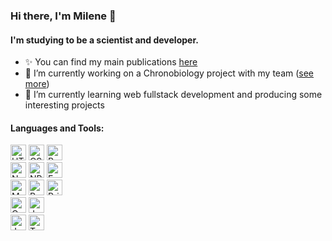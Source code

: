 ### Hi there, I'm Milene 👋

#### I'm studying to be a scientist and developer.

- ✨ You can find my main publications <a href="https://orcid.org/0000-0001-6670-4762">here</a>  
- 🔭 I’m currently working on a Chronobiology project with my team (<a href="https://sites.usp.br/labicrono">see more</a>)
- 🌱 I’m currently learning web fullstack development and producing some interesting projects


#### Languages and Tools:
<div>  
  <img alt="HTML5" height="25px" src="https://img.shields.io/badge/html5-%23E34F26.svg?style=for-the-badge&logo=html5&logoColor=white" />
  <img alt="CSS3" height="25px" src="https://img.shields.io/badge/css3-%231572B6.svg?style=for-the-badge&logo=css3&logoColor=white" />
  <img alt="React" height="25px" src="https://img.shields.io/badge/react-%2320232a.svg?style=for-the-badge&logo=react&logoColor=%2361DAFB" />
</div>
<div>  
  <img alt="Node" height="25px" src="https://img.shields.io/badge/node.js-6DA55F?style=for-the-badge&logo=node.js&logoColor=white" />
  <img alt="NPM" height="25px"  src="https://img.shields.io/badge/NPM-%23000000.svg?style=for-the-badge&logo=npm&logoColor=white" />
  <img alt="Express" height="25px" src="https://img.shields.io/badge/express.js-%23404d59.svg?style=for-the-badge&logo=express&logoColor=%2361DAFB"/>
</div>
<div>  
  <img alt="MongoDB" height="25px"  src="https://img.shields.io/badge/MongoDB-%234ea94b.svg?style=for-the-badge&logo=mongodb&logoColor=white" />
  <img alt="Postgres" height="25px" src="https://img.shields.io/badge/postgres-%23316192.svg?style=for-the-badge&logo=postgresql&logoColor=white"/>
  <img alt="Prisma" height="25px" src="https://img.shields.io/badge/Prisma-3982CE?style=for-the-badge&logo=Prisma&logoColor=white"/>
</div>
<div>  
  <img alt="Cypress" height="25px" src="https://img.shields.io/badge/-cypress-%23E5E5E5?style=for-the-badge&logo=cypress&logoColor=058a5e"/>
  <img alt="Jest" height="25px" src="https://img.shields.io/badge/-jest-%23C21325?style=for-the-badge&logo=jest&logoColor=white"/>
</div>
<div>  
   <img alt="JavaScript" height="25px" src="https://img.shields.io/badge/javascript-%23323330.svg?style=for-the-badge&logo=javascript&logoColor=%23F7DF1E" />
   <img alt="Typescript" height="25px" src="https://img.shields.io/badge/typescript-%23007ACC.svg?style=for-the-badge&logo=typescript&logoColor=white"/>
</div>

